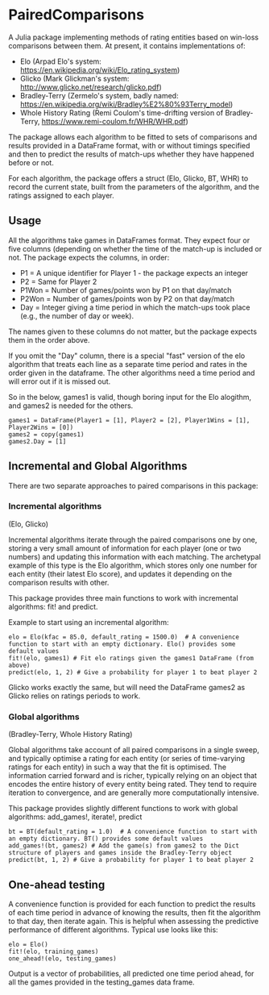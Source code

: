 # PairedComparisons

A Julia package implementing methods of rating entities based on win-loss comparisons between them. At present, it contains implementations of:

- Elo (Arpad Elo's system: https://en.wikipedia.org/wiki/Elo_rating_system)
- Glicko (Mark Glickman's system: http://www.glicko.net/research/glicko.pdf)
- Bradley-Terry (Zermelo's system, badly named: https://en.wikipedia.org/wiki/Bradley%E2%80%93Terry_model)
- Whole History Rating (Remi Coulom's time-drifting version of Bradley-Terry, https://www.remi-coulom.fr/WHR/WHR.pdf)

The package allows each algorithm to be fitted to sets of comparisons and results provided in a DataFrame format, with or without timings specified and then to predict the results of match-ups whether they have happened before or not.

For each algorithm, the package offers a struct (Elo, Glicko, BT, WHR) to record the current state, built from the parameters of the algorithm, and the ratings assigned to each player.

## Usage

All the algorithms take games in DataFrames format. They expect four or five columns (depending on whether the time of the match-up is included or not. The package expects the columns, in order:

* P1 = A unique identifier for Player 1 - the package expects an integer
* P2 = Same for Player 2
* P1Won = Number of games/points won by P1 on that day/match
* P2Won = Number of games/points won by P2 on that day/match
* Day = Integer giving a time period in which the match-ups took place (e.g., the number of day or week).

The names given to these columns do not matter, but the package expects them in the order above.

If you omit the "Day" column, there is a special "fast" version of the elo algorithm that treats each line as a separate time period and rates in the order given in the dataframe. The other algorithms need a time period and will error out if it is missed out.

So in the below, games1 is valid, though boring input for the Elo alogithm, and games2 is needed for the others.

```
games1 = DataFrame(Player1 = [1], Player2 = [2], Player1Wins = [1], Player2Wins = [0])
games2 = copy(games1)
games2.Day = [1]
```


## Incremental and Global Algorithms

There are two separate approaches to paired comparisons in this package:

### Incremental algorithms

(Elo, Glicko)

Incremental algorithms iterate through the paired comparisons one by one, storing a very small amount of information for each player (one or two numbers) and updating this information with each matching. The archetypal example of this type is the Elo algorithm, which stores only one number for each entity (their latest Elo score), and updates it depending on the comparison results with other.

This package provides three main functions to work with incremental algorithms: fit! and predict.

Example to start using an incremental algorithm:
```
elo = Elo(kfac = 85.0, default_rating = 1500.0)  # A convenience function to start with an empty dictionary. Elo() provides some default values
fit!(elo, games1) # Fit elo ratings given the games1 DataFrame (from above)
predict(elo, 1, 2) # Give a probability for player 1 to beat player 2
```
Glicko works exactly the same, but will need the DataFrame games2 as Glicko relies on ratings periods to work.

### Global algorithms

(Bradley-Terry, Whole History Rating)

Global algorithms take account of all paired comparisons in a single sweep, and typically optimise a rating for each entity (or series of time-varying ratings for each entity) in such a way that the fit is optimised. The information carried forward and is richer, typically relying on an object that encodes the entire history of every entity being rated. They tend to require iteration to convergence, and are generally more computationally intensive.

This package provides slightly different functions to work with global algorithms: add_games!, iterate!, predict
```
bt = BT(default_rating = 1.0)  # A convenience function to start with an empty dictionary. BT() provides some default values
add_games!(bt, games2) # Add the game(s) from games2 to the Dict structure of players and games inside the Bradley-Terry object
predict(bt, 1, 2) # Give a probability for player 1 to beat player 2
```

## One-ahead testing

A convenience function is provided for each function to predict the results of each time period in advance of knowing the results, then fit the algorithm to that day, then iterate again. This is helpful when assessing the predictive performance of different algorithms. Typical use looks like this:

```
elo = Elo()
fit!(elo, training_games)
one_ahead!(elo, testing_games)
```
Output is a vector of probabilities, all predicted one time period ahead, for all the games provided in the testing_games data frame.

